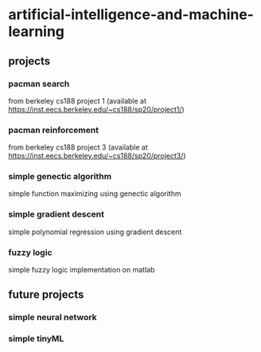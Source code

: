 # artificial-intelligence-and-machine-learning

## projects
### pacman search
from berkeley cs188 project 1 (available at https://inst.eecs.berkeley.edu/~cs188/sp20/project1/)
### pacman reinforcement
from berkeley cs188 project 3 (available at https://inst.eecs.berkeley.edu/~cs188/sp20/project3/)
### simple genectic algorithm
simple function maximizing using genectic algorithm
### simple gradient descent
simple polynomial regression using gradient descent
### fuzzy logic
simple fuzzy logic implementation on matlab

## future projects
### simple neural network
### simple tinyML
